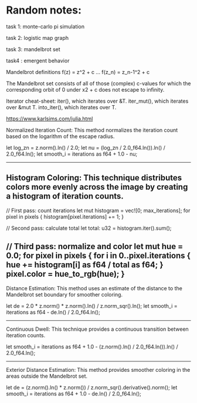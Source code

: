 # Random notes:

task 1: monte-carlo pi simulation

task 2: logistic map graph

task 3: mandelbrot set

task4 : emergent behavior

Mandelbrot definitions
f(z) = z^2 + c
...
f(z_n) = z_n-1^2 + c

The Mandelbrot set consists of all of those (complex) c-values for which the corresponding orbit of 0 under x2 + c does not escape to infinity.

Iterator cheat-sheet:
iter(), which iterates over &T.
iter_mut(), which iterates over &mut T.
into_iter(), which iterates over T.


https://www.karlsims.com/julia.html


Normalized Iteration Count:
This method normalizes the iteration count based on the logarithm of the escape radius.

let log_zn = z.norm().ln() / 2.0;
let nu = (log_zn / 2.0_f64.ln()).ln() / 2.0_f64.ln();
let smooth_i = iterations as f64 + 1.0 - nu;

---

Histogram Coloring:
This technique distributes colors more evenly across the image by creating a histogram of iteration counts.
---

// First pass: count iterations
let mut histogram = vec![0; max_iterations];
for pixel in pixels {
    histogram[pixel.iterations] += 1;
}

// Second pass: calculate total
let total: u32 = histogram.iter().sum();

// Third pass: normalize and color
let mut hue = 0.0;
for pixel in pixels {
    for i in 0..pixel.iterations {
        hue += histogram[i] as f64 / total as f64;
    }
    pixel.color = hue_to_rgb(hue);
}
---

Distance Estimation:
This method uses an estimate of the distance to the Mandelbrot set boundary for smoother coloring.

let de = 2.0 * z.norm() * z.norm().ln() / z.norm_sqr().ln();
let smooth_i = iterations as f64 - de.ln() / 2.0_f64.ln();

---

Continuous Dwell:
This technique provides a continuous transition between iteration counts.

let smooth_i = iterations as f64 + 1.0 - (z.norm().ln() / 2.0_f64.ln()).ln() / 2.0_f64.ln();

---

Exterior Distance Estimation:
This method provides smoother coloring in the areas outside the Mandelbrot set.

let de = (z.norm().ln() * z.norm()) / z.norm_sqr().derivative().norm();
let smooth_i = iterations as f64 + 1.0 - de.ln() / 2.0_f64.ln();